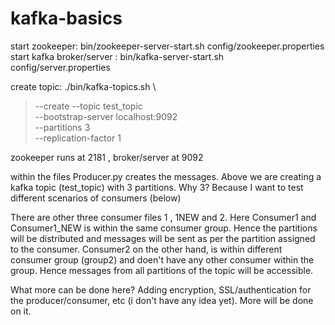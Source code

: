 # kafka-basics

start zookeeper: bin/zookeeper-server-start.sh config/zookeeper.properties
start kafka broker/server : bin/kafka-server-start.sh config/server.properties

create topic:  ./bin/kafka-topics.sh \
>  --create --topic test_topic \
> --bootstrap-server localhost:9092 \
> --partitions 3 \
> --replication-factor 1


zookeeper runs at 2181 , broker/server at 9092


within the files Producer.py creates the messages. Above we are creating a kafka topic (test_topic) with 3 partitions.
Why 3? Because I want to test different scenarios of consumers (below)

There are other three consumer files 1 , 1NEW and 2. Here Consumer1 and Consumer1_NEW is within the same consumer group. Hence the partitions will be distributed and messages will be sent as per the partition assigned to the consumer.
Consumer2 on the other hand, is within different consumer group (group2) and doen't have any other consumer within the group. Hence messages from all partitions of the topic will be accessible.

What more can be done here?
Adding encryption, SSL/authentication for the producer/consumer, etc (i don't have any idea yet). More will be done on it.
